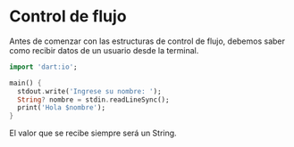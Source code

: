 # Control de flujo

Antes de comenzar con las estructuras de control de flujo, debemos saber como recibir datos de un usuario desde la terminal.

```dart
import 'dart:io';

main() {
  stdout.write('Ingrese su nombre: ');
  String? nombre = stdin.readLineSync();
  print('Hola $nombre');
}
```

El valor que se recibe siempre será un String.